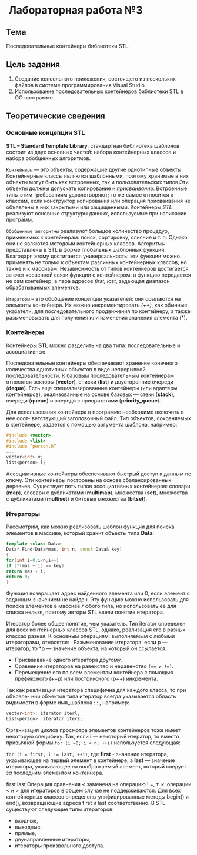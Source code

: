 #  Лабораторная работа №3

## Тема

Последовательные контейнеры библиотеки STL.

## Цель задания

1. Создание консольного приложения, состоящего из нескольких файлов в системе  программирования Visual Studio.
2. Использование последовательных контейнеров библиотеки STL в ОО  программе.

## Теоретические сведения

### Основные концепции STL

**STL – Standard Template Library**, стандартная библиотека шаблонов  состоит из двух основных частей: набора контейнерных классов и набора обобщенных  алгоритмов.

`Контейнеры` — это объекты, содержащие другие однотипные объекты.  Контейнерные классы являются шаблонными, поэтому хранимые в них объекты могут быть  как встроенных, так и пользовательских типов.Эти объекты должны допускать копирование и  *присваивание*. Встроенные типы этим требованиям удовлетворяют; то же самое относится к  классам, если конструктор копирования или операция присваивания не объявлены в них  закрытыми или защищенными. Контейнеры *STL* реализуют основные структуры данных,  используемые при написании программ.

`Обобщенные алгоритмы` реализуют большое количество процедур, применимых к  контейнерам: поиск, сортировку, слияние и т. п. Однако они не являются методами  контейнерных классов. Алгоритмы представлены в STL в форме глобальных шаблонных  функций. Благодаря этому достигается универсальность: эти функции можно применять не  только к объектам различных контейнерных классов, но также и к массивам. Независимость  от типов контейнеров достигается за счет косвенной связи функции с контейнером: в  функцию передается не сам контейнер, а пара адресов *first, last*, задающая диапазон обрабатываемых элементов.

`Итераторы` – это обобщение концепции указателей: они ссылаются на элементы  контейнера. Их можно инкрементировать *(++)*, как обычные указатели, для  последовательного продвижения по контейнеру, а также разыменовывать для получения или  изменения значения элемента (*).

### Контейнеры

Контейнеры **STL** можно разделить на два типа: последовательные и ассоциативные.

Последовательные контейнеры обеспечивают хранение конечного количества  однотипных объектов в виде непрерывной последовательности. К базовым последовательным контейнерам относятся векторы (**vector**), списки (**list**) и двусторонние  очереди (**deque**). Есть еще специализированные контейнеры (или адаптеры контейнеров),  реализованные на основе базовых — стеки (**stack**), очереди (**queue**) и очереди с  приоритетами (**priority_queue**).

Для использования контейнера в программе необходимо включить в нее соот- ветствующий заголовочный файл. Тип объектов, сохраняемых в контейнере, задается с  помощью аргумента шаблона, например:

```C++
#include <vector> 
#include <list> 
#include “person.h” 
….. 
vector<int> v; 
list<person> l; 
```

Ассоциативные контейнеры обеспечивают быстрый доступ к данным по ключу. Эти контейнеры построены на основе сбалансированных деревьев. Существует пять типов  ассоциативных контейнеров: словари (**mар**), словари с дубликатами (**multimap**), множества  (**set**), множества с дубликатами (**multiset**) и битовые множества (**bitset**).

### Итераторы

Рассмотрим, как можно реализовать шаблон функции для поиска элементов в  массиве, который хранит объекты типа **Data**:

```C++
template <class Data> 
Data* Find(Data*mas, int n, const Data& key) 
{ 
for(int i=0;i<n;i++) 
if (*(mas + i) == key) 
return mas + i; 
return 0; 
}
```

Функция возвращает адрес найденного элемента или 0, если элемент с заданным  значением не найден. 
Эту функцию можно использовать для поиска элементов в массиве любого типа,  но использовать ее для списка нельзя, поэтому авторы STL ввели понятие итератора.

Итератор более общее понятие, чем указатель. Тип iterator определен для всех  контейнерных классов STL, однако, реализация его в разных классах разная. К основным операциям, выполняемым с любыми итераторами, относятся: ∙ Разыменование итератора: если р — итератор, то *р — значение объекта, на  который он ссылается.

+ Присваивание одного итератора другому.
+ Сравнение итераторов на равенство и неравенство `(== и !=)`.
+ Перемещение его по всем элементам контейнера с помощью префиксного (++р) или постфиксного (р++) инкремента.
  
Так как реализация итератора специфична для каждого класса, то при объявле- нии объектов типа итератор всегда указывается область видимости в форме  имя_шаблона : : , например:

```C++
vector<int>::iterator iterl;  
List<person>::iterator iter2;
```

Организация циклов просмотра элементов контейнеров тоже имеет некоторую  специфику. Так, если **i** — некоторый итератор, то вместо привычной формы `for (i =0; i < n; ++i)` используется следующая:

`for (i = first; i != last; ++i)`, где **first** - значение итератора, указывающее на первый элемент в контейнере,  a **last** — значение итератора, указывающее на воображаемый элемент, который  следует *за* последним элементом контейнера.

first last
Операция сравнения < заменена на операцию ! =, т. к. операции < и > для  итераторов в общем случае не поддерживаются. 
Для всех контейнерных классов определены унифицированные методы  begin() и end(), возвращающие адреса first и last соответственно. В STL существуют следующие типы итераторов:

+ входные,
+ выходные,
+ прямые,
+ двунаправленные итераторы,
+ итераторы произвольного доступа.
